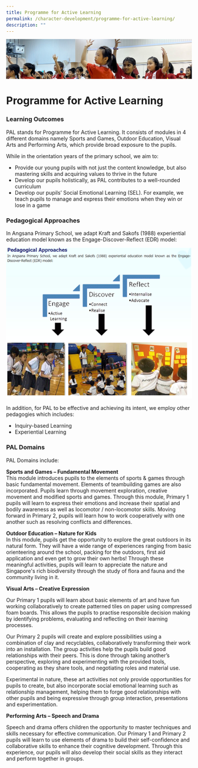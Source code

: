 ```yaml
---
title: Programme for Active Learning
permalink: /character-development/programme-for-active-learning/
description: ""
---
```

![](/images/School%20Development%20Programmes.jpg)

Programme for Active Learning
=============================

### Learning Outcomes

PAL stands for Programme for Active Learning. It consists of modules in 4 different domains namely Sports and Games, Outdoor Education, Visual Arts and Performing Arts, which provide broad exposure to the pupils.

While in the orientation years of the primary school, we aim to:

*   Provide our young pupils with not just the content knowledge, but also mastering skills and acquiring values to thrive in the future
*   Develop our pupils holistically, as PAL contributes to a well-rounded curriculum
*   Develop our pupils’ Social Emotional Learning (SEL). For example, we teach pupils to manage and express their emotions when they win or lose in a game

### Pedagogical Approaches

In Angsana Primary School, we adapt Kraft and Sakofs (1988) experiential education model known as the Engage-Discover-Reflect (EDR) model: 

![](/images/edr%20model.png)

In addition, for PAL to be effective and achieving its intent, we employ other pedagogies which includes:

*   Inquiry-based Learning
*   Experiential Learning

### PAL Domains

PAL Domains include:

**Sports and Games – Fundamental Movement**  
This module introduces pupils to the elements of sports & games through basic fundamental movement. Elements of teambuilding games are also incorporated. Pupils learn through movement exploration, creative movement and modified sports and games. Through this module, Primary 1 pupils will learn to express their emotions and increase their spatial and bodily awareness as well as locomotor / non-locomotor skills. Moving forward in Primary 2, pupils will learn how to work cooperatively with one another such as resolving conflicts and differences.

**Outdoor Education – Nature for Kids**  
In this module, pupils get the opportunity to explore the great outdoors in its natural form. They will have a wide range of experiences ranging from basic orienteering around the school, packing for the outdoors, first aid application and even get to grow their own herbs! Through these meaningful activities, pupils will learn to appreciate the nature and Singapore's rich biodiversity through the study of flora and fauna and the community living in it.

**Visual Arts – Creative Expression**

Our Primary 1 pupils will learn about basic elements of art and have fun working collaboratively to create patterned tiles on paper using compressed foam boards. This allows the pupils to practise responsible decision making by identifying problems, evaluating and reflecting on their learning processes.

Our Primary 2 pupils will create and explore possibilities using a combination of clay and recyclables, collaboratively transforming their work into an installation. The group activities help the pupils build good relationships with their peers. This is done through taking another’s perspective, exploring and experimenting with the provided tools, cooperating as they share tools, and negotiating roles and material use.

Experimental in nature, these art activities not only provide opportunities for pupils to create, but also incorporate social emotional learning such as relationship management, helping them to forge good relationships with other pupils and being expressive through group interaction, presentations and experimentation.

  

**Performing Arts – Speech and Drama**  

Speech and drama offers children the opportunity to master techniques and skills necessary for effective communication. Our Primary 1 and Primary 2 pupils will learn to use elements of drama to build their self-confidence and collaborative skills to enhance their cognitive development. Through this experience, our pupils will also develop their social skills as they interact and perform together in groups.